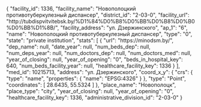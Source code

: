 {
    "facility_id": 1336,
    "facility_name": "Новополоцкий противотуберкулезный диспансер",
    "district_id": "2-03-0",
    "facility_url": "http:\/\/tubdispvitvitebsk.by\/%D1%84%D0%B8%D0%BB%D0%B8%D0%B0%D0%BB%D1%8B\/",
    "facility_address": "ул. Дзержинского",
    "ap_1": "6",
    "name": "Новополоцкий противотуберкулезный диспансер",
    "type": "0",
    "state": "private institution",
    "stats": [
        {
            "url": "https:\/\/minodsm.by\/",
            "dep_name": null,
            "date_year": null,
            "num_beds_dep": null,
            "num_deps_year": null,
            "num_doctors_dep": null,
            "num_doctors_med": null,
            "year_of_closing": null,
            "year_of_opening": "0",
            "beds_in_hospital_key": 640,
            "num_beds_facility_year": null,
            "healthcare_facility_key": 1336
        }
    ],
    "med_id": 10215713,
    "address": "ул. Дзержинского",
    "coord_x_y": {
        "crs": {
            "type": "name",
            "properties": {
                "name": "EPSG:4326"
            }
        },
        "type": "Point",
        "coordinates": [
            28.6435,
            55.5324
        ]
    },
    "place_name": "Новополоцк",
    "place_type": "city",
    "year_of_closing": null,
    "year_of_opening": "0",
    "healthcare_facility_key": 1336,
    "administrative_division_id": "2-03-0"
}
